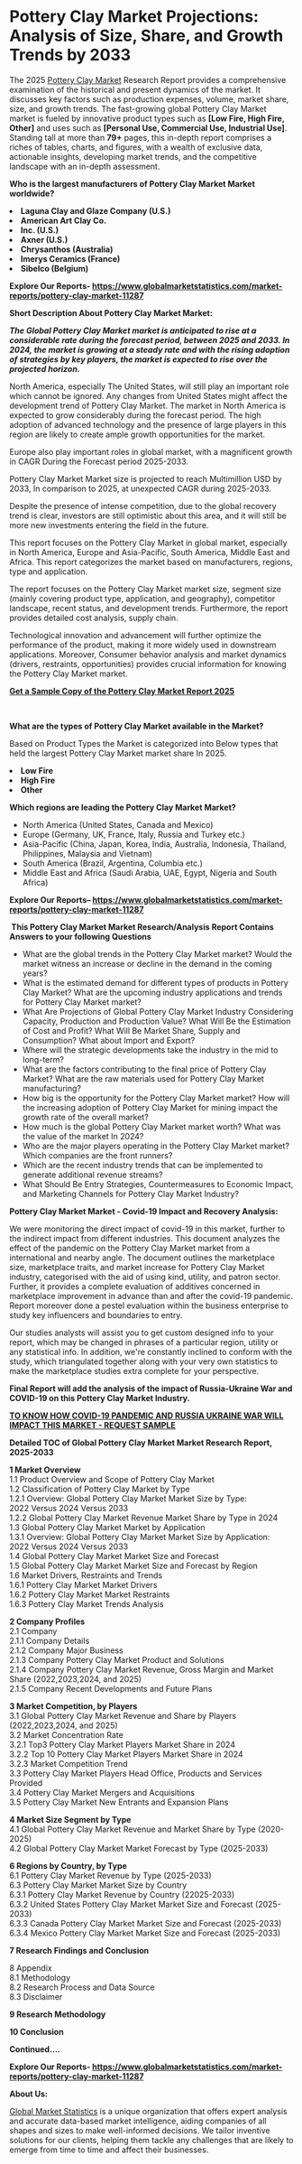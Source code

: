 <H1>Pottery Clay Market Projections: Analysis of Size, Share, and Growth Trends by 2033</H1><p>The 2025 <a href="https://www.globalmarketstatistics.com/market-reports/pottery-clay-market-11287">Pottery Clay Market</a> Research Report provides a comprehensive examination of the historical and present dynamics of the market. It discusses key factors such as production expenses, volume, market share, size, and growth trends. The fast-growing global Pottery Clay Market market is fueled by innovative product types such as <strong>[Low Fire, High Fire, Other]</strong> and uses such as <strong>[Personal Use, Commercial Use, Industrial Use]</strong>. Standing tall at more than <strong>79+</strong> pages, this in-depth report comprises a riches of tables, charts, and figures, with a wealth of exclusive data, actionable insights, developing market trends, and the competitive landscape with an in-depth assessment.</p><p><strong>Who is the largest manufacturers of Pottery Clay Market Market worldwide?</strong></p><p><strong><li>Laguna Clay and Glaze Company (U.S.)<li>American Art Clay Co.<li>Inc. (U.S.)<li>Axner (U.S.)<li>Chrysanthos (Australia)<li>Imerys Ceramics (France)<li>Sibelco (Belgium)</strong></p><p><strong>Explore Our Reports-&nbsp;<a href="https://wordhtml.com/">https://www.globalmarketstatistics.com/market-reports/pottery-clay-market-11287</a></strong></p><p><strong>Short Description About Pottery Clay Market Market:</strong></p><p><strong><em>The Global Pottery Clay Market market is anticipated to rise at a considerable rate during the forecast period, between 2025 and 2033. In 2024, the market is growing at a steady rate and with the rising adoption of strategies by key players, the market is expected to rise over the projected horizon.</em></strong></p><p>North America, especially The United States, will still play an important role which cannot be ignored. Any changes from United States might affect the development trend of Pottery Clay Market. The market in North America is expected to grow considerably during the forecast period. The high adoption of advanced technology and the presence of large players in this region are likely to create ample growth opportunities for the market.</p><p>Europe also play important roles in global market, with a magnificent growth in CAGR During the Forecast period 2025-2033.</p><p>Pottery Clay Market Market size is projected to reach Multimillion USD by 2033, In comparison to 2025, at unexpected CAGR during 2025-2033.</p><p>Despite the presence of intense competition, due to the global recovery trend is clear, investors are still optimistic about this area, and it will still be more new investments entering the field in the future.</p><p>This report focuses on the Pottery Clay Market in global market, especially in North America, Europe and Asia-Pacific, South America, Middle East and Africa. This report categorizes the market based on manufacturers, regions, type and application.</p><p>The report focuses on the Pottery Clay Market market size, segment size (mainly covering product type, application, and geography), competitor landscape, recent status, and development trends. Furthermore, the report provides detailed cost analysis, supply chain.</p><p>Technological innovation and advancement will further optimize the performance of the product, making it more widely used in downstream applications. Moreover, Consumer behavior analysis and market dynamics (drivers, restraints, opportunities) provides crucial information for knowing the Pottery Clay Market market.</p><p><strong><a href="https://www.globalmarketstatistics.com/market-reports/pottery-clay-market-11287">Get a Sample Copy of the Pottery Clay Market Report 2025</a></strong></p><p>&nbsp;</p><p><strong>What are the types of Pottery Clay Market available in the Market?</strong></p><p>Based on Product Types the Market is categorized into Below types that held the largest Pottery Clay Market market share In 2025.</p><p><strong><li>Low Fire<li>High Fire<li>Other</strong></p><p><strong>Which regions are leading the Pottery Clay Market Market?</strong></p><ul><li>North America (United States, Canada and Mexico)</li><li>Europe (Germany, UK, France, Italy, Russia and Turkey etc.)</li><li>Asia-Pacific (China, Japan, Korea, India, Australia, Indonesia, Thailand, Philippines, Malaysia and Vietnam)</li><li>South America (Brazil, Argentina, Columbia etc.)</li><li>Middle East and Africa (Saudi Arabia, UAE, Egypt, Nigeria and South Africa)</li></ul><p><strong>Explore Our Reports&ndash;&nbsp;<a href="https://www.globalmarketstatistics.com/market-reports/pottery-clay-market-11287">https://www.globalmarketstatistics.com/market-reports/pottery-clay-market-11287</a></strong></p><p><strong>&nbsp;This Pottery Clay Market Market Research/Analysis Report Contains Answers to your following Questions</strong></p><ul><li>What are the global trends in the Pottery Clay Market market? Would the market witness an increase or decline in the demand in the coming years?</li><li>What is the estimated demand for different types of products in Pottery Clay Market? What are the upcoming industry applications and trends for Pottery Clay Market market?</li><li>What Are Projections of Global Pottery Clay Market Industry Considering Capacity, Production and Production Value? What Will Be the Estimation of Cost and Profit? What Will Be Market Share, Supply and Consumption? What about Import and Export?</li><li>Where will the strategic developments take the industry in the mid to long-term?</li><li>What are the factors contributing to the final price of Pottery Clay Market? What are the raw materials used for Pottery Clay Market manufacturing?</li><li>How big is the opportunity for the Pottery Clay Market market? How will the increasing adoption of Pottery Clay Market for mining impact the growth rate of the overall market?</li><li>How much is the global Pottery Clay Market market worth? What was the value of the market In 2024?</li><li>Who are the major players operating in the Pottery Clay Market market? Which companies are the front runners?</li><li>Which are the recent industry trends that can be implemented to generate additional revenue streams?</li><li>What Should Be Entry Strategies, Countermeasures to Economic Impact, and Marketing Channels for Pottery Clay Market Industry?</li></ul><p><strong>Pottery Clay Market Market - Covid-19 Impact and Recovery Analysis:</strong></p><p>We were monitoring the direct impact of covid-19 in this market, further to the indirect impact from different industries. This document analyzes the effect of the pandemic on the Pottery Clay Market market from a international and nearby angle. The document outlines the marketplace size, marketplace traits, and market increase for Pottery Clay Market industry, categorised with the aid of using kind, utility, and patron sector. Further, it provides a complete evaluation of additives concerned in marketplace improvement in advance than and after the covid-19 pandemic. Report moreover done a pestel evaluation within the business enterprise to study key influencers and boundaries to entry.</p><p>Our studies analysts will assist you to get custom designed info to your report, which may be changed in phrases of a particular region, utility or any statistical info. In addition, we're constantly inclined to conform with the study, which triangulated together along with your very own statistics to make the marketplace studies extra complete for your perspective.</p><p><strong>Final Report will add the analysis of the impact of Russia-Ukraine War and COVID-19 on this Pottery Clay Market Industry.</strong></p><p><strong><a href="https://www.globalmarketstatistics.com/market-reports/pottery-clay-market-11287">TO KNOW HOW COVID-19 PANDEMIC AND RUSSIA UKRAINE WAR WILL IMPACT THIS MARKET - REQUEST SAMPLE</a></strong></p><p><strong>Detailed TOC of Global Pottery Clay Market Market Research Report, 2025-2033</strong></p><p><strong>1 Market Overview</strong><br /> 1.1 Product Overview and Scope of Pottery Clay Market<br /> 1.2 Classification of Pottery Clay Market by Type<br /> 1.2.1 Overview: Global Pottery Clay Market Market Size by Type: 2022&nbsp;Versus 2024 Versus 2033<br /> 1.2.2 Global Pottery Clay Market Revenue Market Share by Type in 2024<br /> 1.3 Global Pottery Clay Market Market by Application<br /> 1.3.1 Overview: Global Pottery Clay Market Market Size by Application: 2022&nbsp;Versus 2024 Versus 2033<br /> 1.4 Global Pottery Clay Market Market Size and Forecast<br /> 1.5 Global Pottery Clay Market Market Size and Forecast by Region<br /> 1.6 Market Drivers, Restraints and Trends<br /> 1.6.1 Pottery Clay Market Market Drivers<br /> 1.6.2 Pottery Clay Market Market Restraints<br /> 1.6.3 Pottery Clay Market Trends Analysis</p><p><strong>2 Company Profiles</strong><br /> 2.1 Company<br /> 2.1.1 Company Details<br /> 2.1.2 Company Major Business<br /> 2.1.3 Company Pottery Clay Market Product and Solutions<br /> 2.1.4 Company Pottery Clay Market Revenue, Gross Margin and Market Share (2022,2023,2024, and 2025)<br /> 2.1.5 Company Recent Developments and Future Plans</p><p><strong>3 Market Competition, by Players</strong><br /> 3.1 Global Pottery Clay Market Revenue and Share by Players (2022,2023,2024, and 2025)<br /> 3.2 Market Concentration Rate<br /> 3.2.1 Top3 Pottery Clay Market Players Market Share in 2024<br /> 3.2.2 Top 10 Pottery Clay Market Players Market Share in 2024<br /> 3.2.3 Market Competition Trend<br /> 3.3 Pottery Clay Market Players Head Office, Products and Services Provided<br /> 3.4 Pottery Clay Market Mergers and Acquisitions<br /> 3.5 Pottery Clay Market New Entrants and Expansion Plans</p><p><strong>4 Market Size Segment by Type</strong><br /> 4.1 Global Pottery Clay Market Revenue and Market Share by Type (2020-2025)<br /> 4.2 Global Pottery Clay Market Market Forecast by Type (2025-2033)</p><p><strong>6 Regions by Country, by Type</strong><br /> 6.1 Pottery Clay Market Revenue by Type (2025-2033)<br /> 6.3 Pottery Clay Market Market Size by Country<br /> 6.3.1 Pottery Clay Market Revenue by Country (22025-2033)<br /> 6.3.2 United States Pottery Clay Market Market Size and Forecast (2025-2033)<br /> 6.3.3 Canada Pottery Clay Market Market Size and Forecast (2025-2033)<br /> 6.3.4 Mexico Pottery Clay Market Market Size and Forecast (2025-2033)</p><p><strong>7 Research Findings and Conclusion</strong></p><p>8 Appendix<br /> 8.1 Methodology<br /> 8.2 Research Process and Data Source<br /> 8.3 Disclaimer</p><p><strong>9 Research Methodology</strong></p><p><strong>10 Conclusion</strong></p><p><strong>Continued&hellip;.</strong></p><p><strong>Explore Our Reports-&nbsp;<a href="Pottery Clay Market">https://www.globalmarketstatistics.com/market-reports/pottery-clay-market-11287</a></strong></p><p><strong>About Us:</strong></p><p><a href="https://www.globalmarketstatistics.com/">Global Market Statistics</a>&nbsp;is a unique organization that offers expert analysis and accurate data-based market intelligence, aiding companies of all shapes and sizes to make well-informed decisions. We tailor inventive solutions for our clients, helping them tackle any challenges that are likely to emerge from time to time and affect their businesses.</p><p>&nbsp;</p>
